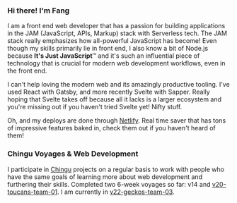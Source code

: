 ### Hi there! I'm Fang

I am a front end web developer that has a passion for building applications in the JAM (JavaScript, APIs, Markup) stack with Serverless tech. The JAM stack really emphasizes how all-powerful JavaScript has become! Even though my skills primarily lie in front end, I also know a bit of Node.js because **It's Just JavaScript**™ and it's such an influential piece of technology that is crucial for modern web development workflows, even in the front end.

I can't help loving the modern web and its amazingly productive tooling. I've used React with Gatsby, and more recently Svelte with Sapper. Really hoping that Svelte takes off because all it lacks is a larger ecosystem and you're missing out if you haven't tried Svelte yet! Nifty stuff.

Oh, and my deploys are done through [Netlify](https://www.netlify.com/). Real time saver that has tons of impressive features baked in, check them out if you haven't heard of them!

### Chingu Voyages & Web Development

I participate in [Chingu](https://www.chingu.io/) projects on a regular basis to work with people who have the same goals of learning more about web development and furthering their skills. Completed two 6-week voyages so far: v14 and [v20-toucans-team-01](https://github.com/chingu-voyages/v20-toucans-team-01). I am currently in [v22-geckos-team-03](https://github.com/chingu-voyages/v22-geckos-team-03).

<!--
**armchair-traveller/armchair-traveller** is a ✨ _special_ ✨ repository because its `README.md` (this file) appears on your GitHub profile.

Here are some ideas to get you started:

- 🔭 I’m currently working on ...
- 🌱 I’m currently learning ...
- 👯 I’m looking to collaborate on ...
- 🤔 I’m looking for help with ...
- 💬 Ask me about ...
- 📫 How to reach me: ...
- 😄 Pronouns: ...
- ⚡ Fun fact: ...
-->
